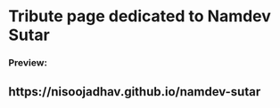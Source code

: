 <h1>Tribute page dedicated to Namdev Sutar</h1>

<h3>Preview:</h3>
<h2>
https://nisoojadhav.github.io/namdev-sutar
</h2>
